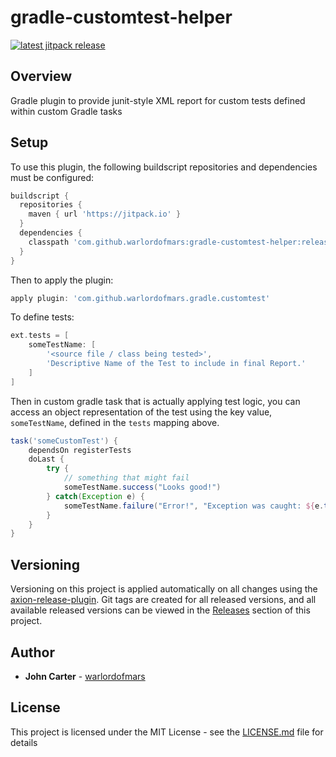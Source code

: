 # gradle-customtest-helper

[![latest jitpack release](https://jitpack.io/v/warlordofmars/gradle-customtest-helper.svg)](https://jitpack.io/#warlordofmars/gradle-customtest-helper)

## Overview

Gradle plugin to provide junit-style XML report for custom tests defined within custom Gradle tasks

## Setup

To use this plugin, the following buildscript repositories and dependencies must be configured:

```gradle
buildscript {
  repositories {
    maven { url 'https://jitpack.io' }
  }
  dependencies {
    classpath 'com.github.warlordofmars:gradle-customtest-helper:release-0.1.11'
  }
}
```

Then to apply the plugin:

```gradle
apply plugin: 'com.github.warlordofmars.gradle.customtest'
```

To define tests:

```gradle
ext.tests = [
    someTestName: [
        '<source file / class being tested>',
        'Descriptive Name of the Test to include in final Report.'
    ]
]
```

Then in custom gradle task that is actually applying test logic, you can access an object representation of the test using the key value, `someTestName`, defined in the `tests` mapping above.

```gradle
task('someCustomTest') {
    dependsOn registerTests
    doLast {
        try {
            // something that might fail
            someTestName.success("Looks good!")
        } catch(Exception e) {
            someTestName.failure("Error!", "Exception was caught: ${e.toString()}")
        }
    }
}
```

## Versioning

Versioning on this project is applied automatically on all changes using the [axion-release-plugin](https://github.com/allegro/axion-release-plugin).  Git tags are created for all released versions, and all available released versions can be viewed in the [Releases](https://github.com/warlordofmars/gradle-customtest-helper/releases) section of this project.

## Author

* **John Carter** - [warlordofmars](https://github.com/warlordofmars)

## License

This project is licensed under the MIT License - see the [LICENSE.md](LICENSE.md) file for details

